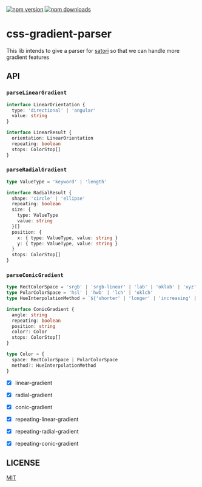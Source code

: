 <p>
  <a href="https://npmjs.com/package/css-gradient-parser"><img src="https://img.shields.io/npm/v/css-gradient-parser.svg" alt="npm version"></a>
  <a href="https://npmjs.com/package/css-gradient-parser"><img src="https://img.shields.io/npm/dm/css-gradient-parser.svg" alt="npm downloads"></a>
</p>

# css-gradient-parser

This lib intends to give a parser for [satori](https://github.com/vercel/satori) so that we can handle more gradient features


## API
### `parseLinearGradient`
```ts
interface LinearOrientation {
  type: 'directional' | 'angular'
  value: string
}

interface LinearResult {
  orientation: LinearOrientation
  repeating: boolean
  stops: ColorStop[]
}
```

### `parseRadialGradient`
```ts
type ValueType = 'keyword' | 'length'

interface RadialResult {
  shape: 'circle' | 'ellipse'
  repeating: boolean
  size: {
    type: ValueType
    value: string
  }[]
  position: {
    x: { type: ValueType, value: string }
    y: { type: ValueType, value: string }
  }
  stops: ColorStop[]
}
```

### `parseConicGradient`
```ts
type RectColorSpace = 'srgb' | 'srgb-linear' | 'lab' | 'oklab' | 'xyz' | 'xyz-d50' | 'xyz-d65'
type PolarColorSpace = 'hsl' | 'hwb' | 'lch' | 'oklch'
type HueInterpolationMethod = `${'shorter' | 'longer' | 'increasing' | 'decreasing'} hue`

interface ConicGradient {
  angle: string
  repeating: boolean
  position: string
  color?: Color
  stops: ColorStop[]
}

type Color = {
  space: RectColorSpace | PolarColorSpace
  method?: HueInterpolationMethod
}
```

- [x] linear-gradient
- [x] radial-gradient
- [x] conic-gradient
- [x] repeating-linear-gradient
- [x] repeating-radial-gradient
- [x] repeating-conic-gradient


## LICENSE

[MIT](./LICENSE)

